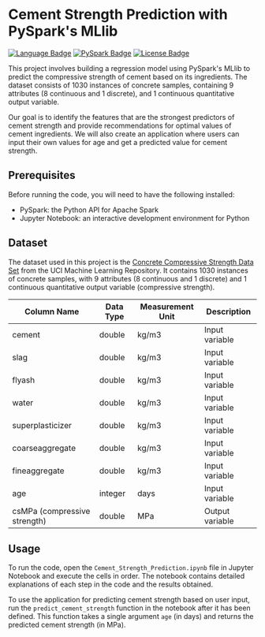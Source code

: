# Cement Strength Prediction with PySpark's MLlib

[![Language Badge](https://img.shields.io/badge/Language-Python-blue.svg)](https://www.python.org/)
[![PySpark Badge](https://img.shields.io/badge/PySpark-3.1.2-e25a1c.svg)](https://spark.apache.org/docs/latest/api/python/index.html)
[![License Badge](https://img.shields.io/badge/License-CC%20BY--NC%204.0-0a2c46.svg)](https://creativecommons.org/licenses/by-nc/4.0/legalcode)

This project involves building a regression model using PySpark's MLlib to predict the compressive strength of cement based on its ingredients. The dataset consists of 1030 instances of concrete samples, containing 9 attributes (8 continuous and 1 discrete), and 1 continuous quantitative output variable.

Our goal is to identify the features that are the strongest predictors of cement strength and provide recommendations for optimal values of cement ingredients. We will also create an application where users can input their own values for age and get a predicted value for cement strength.

## Prerequisites

Before running the code, you will need to have the following installed:

- PySpark: the Python API for Apache Spark
- Jupyter Notebook: an interactive development environment for Python


## Dataset

The dataset used in this project is the [Concrete Compressive Strength Data Set](https://archive.ics.uci.edu/ml/datasets/Concrete+Compressive+Strength) from the UCI Machine Learning Repository. It contains 1030 instances of concrete samples, with 9 attributes (8 continuous and 1 discrete) and 1 continuous quantitative output variable (compressive strength).

| Column Name       | Data Type | Measurement Unit | Description                                      |
|-------------------|----------|------------------|---------------------------------------------------|
| cement            | double   | kg/m3            | Input variable                                    |
| slag              | double   | kg/m3            | Input variable                                    |
| flyash            | double   | kg/m3            | Input variable                                    |
| water             | double   | kg/m3            | Input variable                                    |
| superplasticizer  | double   | kg/m3            | Input variable                                    |
| coarseaggregate   | double   | kg/m3            | Input variable                                    |
| fineaggregate     | double   | kg/m3            | Input variable                                    |
| age               | integer  | days             | Input variable                                    |
| csMPa (compressive strength)| double | MPa | Output variable                               | 


## Usage

To run the code, open the `Cement_Strength_Prediction.ipynb` file in Jupyter Notebook and execute the cells in order. The notebook contains detailed explanations of each step in the code and the results obtained.

To use the application for predicting cement strength based on user input, run the `predict_cement_strength` function in the notebook after it has been defined. This function takes a single argument `age` (in days) and returns the predicted cement strength (in MPa).
